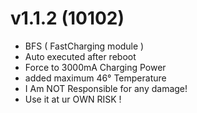 # v1.1.2 (10102)
- BFS ( FastCharging module )
- Auto executed after reboot
- Force to 3000mA Charging Power
- added maximum 46° Temperature 
- I Am NOT Responsible for any damage!
- Use it at ur OWN RISK !
